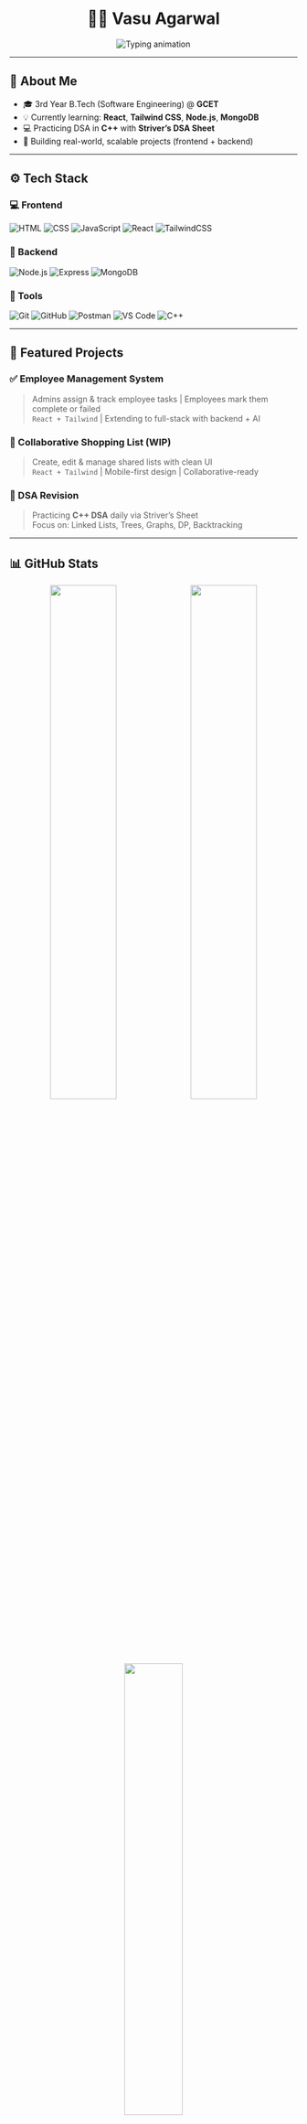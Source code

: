 <h1 align="center">🧑‍💻 Vasu Agarwal</h1>
<p align="center">
  <img src="https://readme-typing-svg.demolab.com?font=Fira+Code&weight=500&size=24&pause=1000&color=F7F7F7&center=true&vCenter=true&width=1000&lines=3rd+Year+Software+Engineering+Student+%F0%9F%93%9A;DSA+with+C%2B%2B+%E2%9A%96%EF%B8%8F;MERN+Stack+Developer+%F0%9F%94%A5;React+%2B+Tailwind+%7C+Node.js+%2B+MongoDB+%F0%9F%9A%80" alt="Typing animation" />
</p>

---

## 🌌 About Me

- 🎓 3rd Year B.Tech (Software Engineering) @ **GCET**
- 💡 Currently learning: **React**, **Tailwind CSS**, **Node.js**, **MongoDB**
- 💻 Practicing DSA in **C++** with **Striver’s DSA Sheet**
- 🔧 Building real-world, scalable projects (frontend + backend)

---

## ⚙️ Tech Stack

### 💻 Frontend  
![HTML](https://img.shields.io/badge/HTML5-111827?style=for-the-badge&logo=html5&logoColor=E34F26)
![CSS](https://img.shields.io/badge/CSS3-111827?style=for-the-badge&logo=css3&logoColor=1572B6)
![JavaScript](https://img.shields.io/badge/JavaScript-111827?style=for-the-badge&logo=javascript&logoColor=F7DF1E)
![React](https://img.shields.io/badge/React-111827?style=for-the-badge&logo=react&logoColor=61DAFB)
![TailwindCSS](https://img.shields.io/badge/Tailwind_CSS-111827?style=for-the-badge&logo=tailwind-css&logoColor=38B2AC)

### 🧰 Backend  
![Node.js](https://img.shields.io/badge/Node.js-111827?style=for-the-badge&logo=node.js&logoColor=339933)
![Express](https://img.shields.io/badge/Express.js-111827?style=for-the-badge&logo=express&logoColor=white)
![MongoDB](https://img.shields.io/badge/MongoDB-111827?style=for-the-badge&logo=mongodb&logoColor=4EA94B)

### 🧪 Tools  
![Git](https://img.shields.io/badge/Git-111827?style=for-the-badge&logo=git&logoColor=F05032)
![GitHub](https://img.shields.io/badge/GitHub-111827?style=for-the-badge&logo=github&logoColor=white)
![Postman](https://img.shields.io/badge/Postman-111827?style=for-the-badge&logo=postman&logoColor=FF6C37)
![VS Code](https://img.shields.io/badge/VS_Code-111827?style=for-the-badge&logo=visualstudiocode&logoColor=007ACC)
![C++](https://img.shields.io/badge/C%2B%2B-111827?style=for-the-badge&logo=c%2B%2B&logoColor=00599C)

---

## 🚧 Featured Projects

### ✅ Employee Management System  
> Admins assign & track employee tasks | Employees mark them complete or failed  
> `React + Tailwind` | Extending to full-stack with backend + AI

### 🛒 Collaborative Shopping List (WIP)  
> Create, edit & manage shared lists with clean UI  
> `React + Tailwind` | Mobile-first design | Collaborative-ready

### 📘 DSA Revision  
> Practicing **C++ DSA** daily via Striver’s Sheet  
> Focus on: Linked Lists, Trees, Graphs, DP, Backtracking

---

## 📊 GitHub Stats

<p align="center">
  <img src="https://github-readme-stats.vercel.app/api?username=vasu-agarwal1&theme=github_dark&show_icons=true&count_private=true&hide_border=true" width="48%" />
  <img src="https://github-readme-streak-stats.herokuapp.com/?user=vasu-agarwal1&theme=github-dark&hide_border=true" width="48%" />
</p>

<p align="center">
  <img src="https://github-readme-stats.vercel.app/api/top-langs/?username=vasu-agarwal1&layout=compact&theme=github_dark&hide_border=true" width="45%" />
</p>

---

## 🎯 Daily Dev Routine

- 🧠 Solve 2–3 DSA problems in **C++**
- 🛠 Work on frontend/backend real-world project
- 🎥 Watch and practice along with backend YouTube series
- 🔄 Git commits + pushing to GitHub daily

---

## 📫 Connect with Me

<p align="center">
  <a href="mailto:agarwal.vasu32@gmail.com"><img src="https://img.shields.io/badge/Gmail-D14836?style=for-the-badge&logo=gmail&logoColor=white"/></a>
  <a href="https://linkedin.com/in/yourusername"><img src="https://img.shields.io/badge/LinkedIn-0A66C2?style=for-the-badge&logo=linkedin&logoColor=white"/></a>
  <a href="https://github.com/vasu-agarwal1"><img src="https://img.shields.io/badge/GitHub-171515?style=for-the-badge&logo=github&logoColor=white"/></a>
</p>

---

<p align="center">
  <b><i>"Keep showing up. The path to greatness is walked one consistent step at a time." 💯</i></b>
</p>


<!--
**vasu-agarwal1/vasu-agarwal1** is a ✨ _special_ ✨ repository because its `README.md` (this file) appears on your GitHub profile.

Here are some ideas to get you started:

- 🔭 I’m currently working on ...
- 🌱 I’m currently learning ...
- 👯 I’m looking to collaborate on ...
- 🤔 I’m looking for help with ...
- 💬 Ask me about ...
- 📫 How to reach me: ...
- 😄 Pronouns: ...
- ⚡ Fun fact: ...
-->
